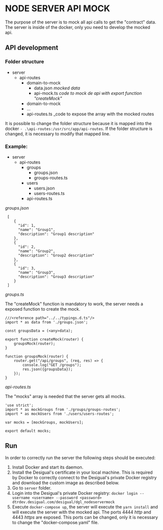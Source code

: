 NODE SERVER API MOCK
=======================

The purpose of the server is to mock all api calls to get the "contract" data. The server is inside of the docker, only you need to develop the mocked api.
 
 
## API development

### Folder structure
* server
    * api-routes
        * domain-to-mock
            * data.json _mocked data_
            * api-mock.ts _code to mock de api with export function "createMock"_
        * domain-to-mock
        * ...
        * api-routes.ts _code to expose the array with the mocked routes
        
        
It is possible to change the folder structure because it is mapped into the docker `- .\api-routes:/usr/src/app/api-routes`. If the folder structure is changed, it is necessary to modify that mapped line.

### Example:


* server
    * api-routes
        * groups
            * groups.json
            * groups-routes.ts
        * users
            * users.json
            * users-routes.ts
        * api-routes.ts

*groups.json*
```
 [
    {
      "id": 1,
      "name": "Group1",
      "description": "Group1 description"
    },
    {
      "id": 2,
      "name": "Group2",
      "description": "Group2 description"
    },
    {
      "id": 3,
      "name": "Group3",
      "description": "Group3 description"
    }
 ]

```

*groups.ts*

The "createMock" function is mandatory to work, the server needs a exposed function to create the mock.
```
///<reference path="../../typings.d.ts"/>
import * as data from './groups.json';

const groupsData = (<any>data);

export function createMock(router) {
    groupsMock(router);
}

function groupsMock(router) {
    router.get("/api/groups", (req, res) => {
        console.log("GET /groups");
        res.json({groupsData});
    });
}

``` 
     
*api-routes.ts*

The "mocks" array is needed that the server gets all mocks.

```
'use strict';
import * as mockGroups from './groups/groups-routes';
import * as mockUsers from './users/users-routes';

var mocks = [mockGroups, mockUsers];

export default mocks;
```

## Run
In order to correctly run the server the following steps should be executed:

1. Install Docker and start its daemon.
2. Install the Desigual's certificate in your local machine. This is required by Docker to correctly connect to the Desigual's private Docker registry and download the custom image as described below. 
3. Go to `server` folder.
4. Login into the Desigual's private Docker registry:
```docker login --username <username> --password <password> dtrdev.desigual.com/desigual/dgl_nodeservermock``` 
5. Execute `docker-compose up`, the server will execute the `yarn install` and will execute the server with the mocked api. The ports 4444 _http_ and 4443 _https_ are exposed.
 This ports can be changed, only it is necessary to change the "docker-compose.yaml" file.